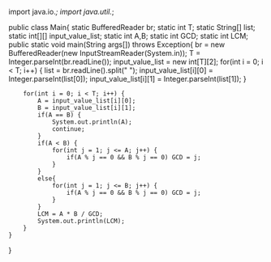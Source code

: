 import java.io.*;
import java.util.*;

public class Main{
	static BufferedReader br;
	static int T;
	static String[] list;
	static int[][] input_value_list;
	static int A,B;
	static int GCD;
	static int LCM;
	public static void main(String args[]) throws Exception{
		br = new BufferedReader(new InputStreamReader(System.in));
		T = Integer.parseInt(br.readLine());
		input_value_list = new int[T][2];
		for(int i = 0; i < T; i++) {
			list = br.readLine().split(" ");
			input_value_list[i][0] = Integer.parseInt(list[0]);
			input_value_list[i][1] = Integer.parseInt(list[1]);
		}
		
		for(int i = 0; i < T; i++) {
			A = input_value_list[i][0];
			B = input_value_list[i][1];
			if(A == B) {
				System.out.println(A);
				continue;
			}
			if(A < B) {
				for(int j = 1; j <= A; j++) {
					if(A % j == 0 && B % j == 0) GCD = j;
				}
			}				
			else{
				for(int j = 1; j <= B; j++) {
					if(A % j == 0 && B % j == 0) GCD = j;
				}
			}
			LCM = A * B / GCD;
			System.out.println(LCM);
		}	
	}
}
